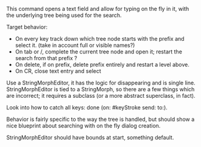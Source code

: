 This command opens a text field and allow for typing on the fly in it, with the underlying tree being used for the search.

Target behavior:
- On every key track down which tree node starts with the prefix and select it.
(take in account full or visible names?)
- On tab or /, complete the current tree node and open it; restart the search from that prefix ?
- On delete, if on prefix, delete prefix entirely and restart a level above.
- On CR, close text entry and select

Use a StringMorphEditor, it has the logic for disappearing and is single line. StringMorphEditor is tied to a StringMorph, so there are a few things which are incorrect; it requires a subclass (or a more abstract superclass, in fact).

Look into how to catch all keys: done (on: #keyStroke send: to:).

Behavior is fairly specific to the way the tree is handled, but should show a nice blueprint about searching with on the fly dialog creation.

StringMorphEditor should have bounds at start, something default.